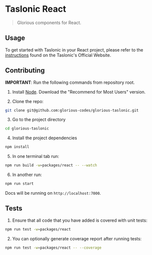 # Taslonic React
> Glorious components for React.

## Usage

To get started with Taslonic in your React project, please refer to the [instructions](https://taslonic.compilorama.com/react) found on the Taslonic's Official Website.

## Contributing

**IMPORTANT**: Run the following commands from repository root.

1. Install [Node](https://nodejs.org/en/). Download the "Recommend for Most Users" version.

2. Clone the repo:
``` bash
git clone git@github.com:glorious-codes/glorious-taslonic.git
```

3. Go to the project directory
``` bash
cd glorious-taslonic
```

4. Install the project dependencies
``` bash
npm install
```

5. In one terminal tab run:
``` bash
npm run build -w=packages/react -- --watch
```

6. In another run:
``` bash
npm run start
```

Docs will be running on `http://localhost:7000`.

## Tests

1. Ensure that all code that you have added is covered with unit tests:
``` bash
npm run test -w=packages/react
```

2. You can optionally generate coverage report after running tests:
``` bash
npm run test -w=packages/react -- --coverage
```
